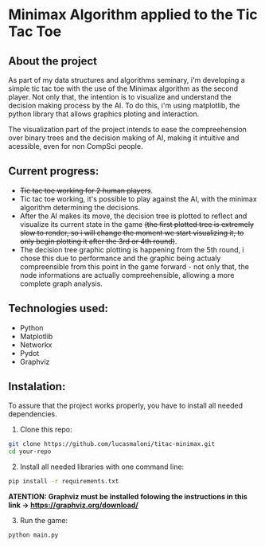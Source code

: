 # Minimax Algorithm applied to the Tic Tac Toe

## About the project

As part of my data structures and algorithms seminary, i'm developing a simple tic tac toe with the use of the Minimax algorithm as the second player. Not only that, the intention is to visualize and understand the decision making process by the AI. To do this, i'm using matplotlib, the python library that allows graphics ploting and interaction.

The visualization part of the project intends to ease the compreehension over binary trees and the decision making of AI, making it intuitive and acessible, even for non CompSci people.

## Current progress:

- ~~Tic tac toe working for 2 human players~~.
- Tic tac toe working, it's possible to play against the AI, with the minimax algorithm determining the decisions.
- After the AI makes its move, the decision tree is plotted to reflect and visualize its current state in the game ~~(the first plotted tree is extremely slow to render, so i will change the moment we start visualizing it, to only begin plotting it after the 3rd or 4th round)~~.
- The decision tree graphic plotting is happening from the 5th round, i chose this due to performance and the graphic being actualy compreensible from this point in the game forward - not only that, the node informations are actually compreehensible, allowing a more complete graph analysis.

## Technologies used:

- Python
- Matplotlib
- Networkx
- Pydot
- Graphviz

## Instalation:

To assure that the project works properly, you have to install all needed dependencies.

1. Clone this repo:
```bash
git clone https://github.com/lucasmaloni/titac-minimax.git
cd your-repo
```

2. Install all needed libraries with one command line:
```bash
pip install -r requirements.txt
```
**ATENTION: Graphviz must be installed folowing the instructions in this link -> https://graphviz.org/download/**

3. Run the game:
```bash
python main.py
```

